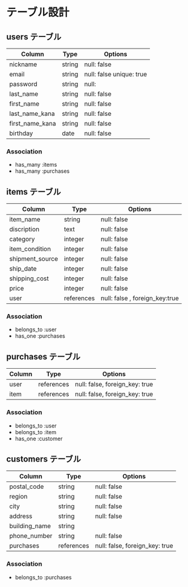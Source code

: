 # テーブル設計

## users テーブル

| Column          | Type   | Options     |
| --------        | ------ | ----------- |
| nickname        | string | null: false |
| email           | string | null: false unique: true|
| password        | string | null:       |
| last_name       | string | null: false |
| first_name      | string | null: false |
| last_name_kana  | string | null: false |
| first_name_kana | string | null: false |
| birthday        | date   | null: false |

### Association

- has_many :items
- has_many :purchases


## items テーブル

| Column          | Type        | Options     |
| --------        | ------      | ----------- |
| item_name       | string      | null: false |
| discription     | text        | null: false |
| category        | integer     | null: false |
| item_condition  | integer     | null: false |
| shipment_source | integer     | null: false |
| ship_date       | integer     | null: false |
| shipping_cost   | integer     | null: false |
| price           | integer     | null: false |
| user            | references  | null: false , foreign_key:true |

### Association

- belongs_to :user
- has_one :purchases


## purchases テーブル

| Column | Type       | Options                        |
| ------ | ---------- | ------------------------------ |
| user   | references | null: false, foreign_key: true |
| item   | references | null: false, foreign_key: true |

### Association

- belongs_to :user
- belongs_to :item
- has_one :customer

## customers テーブル

| Column         | Type       | Options     |
| -------        | ---------- | ------------|
| postal_code    | string     | null: false |
| region         | string     | null: false |
| city           | string     | null: false |
| address        | string     | null: false |
| building_name  | string     |             |
| phone_number   | string     | null: false |
| purchases      | references | null: false, foreign_key: true |

### Association

- belongs_to :purchases
